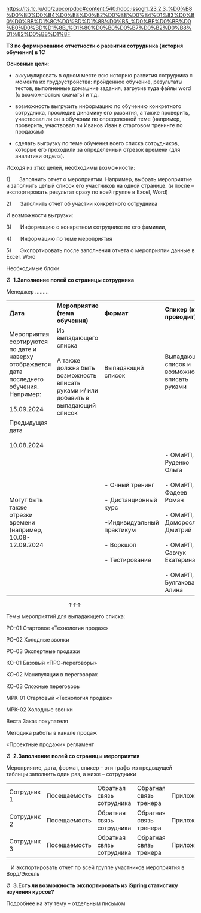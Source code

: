 https://its.1c.ru/db/zupcorpdoc#content:540:hdoc:issogl1_23.2.3_%D0%B8%D0%BD%D0%B4%D0%B8%D0%B2%D0%B8%D0%B4%D1%83%D0%B0%D0%BB%D1%8C%D0%BD%D1%8B%D0%B5_%D0%BF%D0%BB%D0%B0%D0%BD%D1%8B_%D1%80%D0%B0%D0%B7%D0%B2%D0%B8%D1%82%D0%B8%D1%8F

**ТЗ по формированию отчетности о развитии сотрудника (история обучения) в 1С**

**Основные цели**:

- аккумулировать в одном месте всю историю развития сотрудника с момента их трудоустройства: пройденное обучение, результаты тестов, выполненные домашние задания, загрузив туда файлы word (с возможностью скачать) и т.д.

- возможность выгрузить информацию по обучению конкретного сотрудника, проследив динамику его развития, а также проверить, участвовал ли он в обучении по определенной теме (например, проверить, участвовал ли Иванов Иван в стартовом тренинге по продажам)

- сделать выгрузку по теме обучения всего списка сотрудников, которые его проходили за определенный отрезок времени (для аналитики отдела). 

Исходя из этих целей, необходимы возможности:

1)      Заполнить отчет о мероприятии. Например, выбрать мероприятие и заполнить целый список его участников на одной странице. (и после – экспортировать результат сразу по всей группе в Excel, Word)

2)      Заполнить отчет об участии конкретного сотрудника

И возможности выгрузки:

3)      Информацию о конкретном сотруднике по его фамилии,

4)      Информацию по теме мероприятия

5)      Экспортировать после заполнения отчета о мероприятии данные в Excel, Word

Необходимые блоки:

Ø  **1.Заполнение полей со страницы сотрудника**

Менеджер ………

|                                                                                                              |                                                                                                                 |                                                                                                                     |                                                                                                                                                         |                                                                                            |                                       |                               |                                                |
| ------------------------------------------------------------------------------------------------------------ | --------------------------------------------------------------------------------------------------------------- | ------------------------------------------------------------------------------------------------------------------- | ------------------------------------------------------------------------------------------------------------------------------------------------------- | ------------------------------------------------------------------------------------------ | ------------------------------------- | ----------------------------- | ---------------------------------------------- |
| **Дата**                                                                                                     | **Мероприятие (тема обучения)**                                                                                 | **Формат**                                                                                                          | **Спикер (кто проводит)**                                                                                                                               | **Посещаемость**                                                                           | **Обратная связь сотрудника**         | **Обратная связь тренера**    | **Приложения**                                 |
| Мероприятия сортируются по дате и наверху отображается дата последнего обучения. Например:<br><br>15.09.2024 | Из выпадающего списка<br><br>А также должна быть возможность вписать руками и/ или добавить в выпадающий список | Выпадающий список                                                                                                   | Выпадающий список и возможность вписать руками                                                                                                          | посещение, участие согласно требованиям (с видео/ гарнитурой и пр.), выполнение д/з  и др. | В чем вырос, что полезно/ бесполезно… | ОС о сотруднике, рекомендации | Нужна возможность прикрепить файл Word/ Excel! |
| Предыдущая дата<br><br>10.08.2024                                                                            |                                                                                                                 |                                                                                                                     |                                                                                                                                                         |                                                                                            |                                       |                               |                                                |
| Могут быть также отрезки времени (например, 10.08-12.09.2024                                                 |                                                                                                                 | - Очный тренинг<br><br>- Дистанционный курс<br><br>-Индивидуальный практикум<br><br>- Воркшоп<br><br>- Тестирование | - ОМиРП, Руденко Ольга<br><br>- ОМиРП, Фадеев Роман<br><br>- ОМиРП, Доморослый Дмитрий<br><br>- ОМиРП, Савчук Екатерина<br><br>- ОМиРП, Булгакова Алина |                                                                                            |                                       |                               |                                                |

                                          ↑↑↑

Темы мероприятий для выпадающего списка:

РО-01 Стартовое «Технология продаж»

РО-02 Холодные звонки

РО-03 Экспертные продажи

КО-01 Базовый «ПРО-переговоры»

КО-02 Манипуляции в переговорах

КО-03 Сложные переговоры

МРК-01 Стартовый «Технология продаж»

МРК-02 Холодные звонки

Веста Заказ покупателя

Методика работы в канале продаж

«Проектные продажи» регламент

Ø  **2.Заполнение полей со страницы мероприятия**

Мероприятие, дата, формат, спикер – эти графы из предыдущей таблицы заполнить один раз, а ниже – сотрудники

|   |   |   |   |   |
|---|---|---|---|---|
|Сотрудник 1|Посещаемость|Обратная связь сотрудника|Обратная связь тренера|Приложения|
|Сотрудник 2|Посещаемость|Обратная связь сотрудника|Обратная связь тренера|Приложения|
|Сотрудник 3|Посещаемость|Обратная связь сотрудника|Обратная связь тренера|Приложения|

   И экспортировать отчет по всей группе участников мероприятия в Ворд/Эксель   

Ø  **3.Есть ли возможность экспортировать из** **iSpring статистику изучения курсов?**

Подробнее на эту тему – отдельным письмом